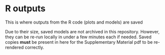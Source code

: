 # R outputs

This is where outputs from the R code (plots and models) are saved

Due to their size, saved models are not archived in this repository. However, they can be re-run locally in under a few minutes each if needed. Saved copies **must** be present in here for the Supplementary Material pdf to be re-rendered correctly.